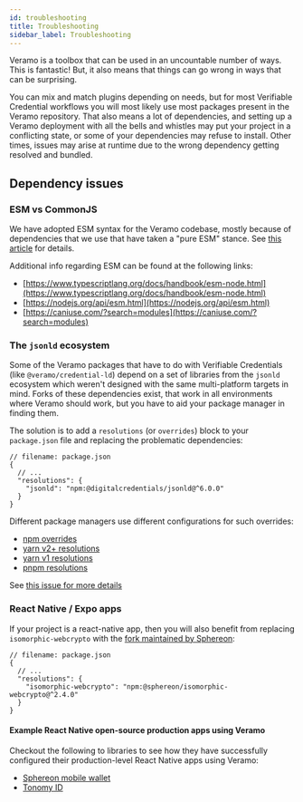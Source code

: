 ```yaml
---
id: troubleshooting
title: Troubleshooting
sidebar_label: Troubleshooting
---
```


Veramo is a toolbox that can be used in an uncountable number of ways. This is fantastic! But, it also means that things
can go wrong in ways that can be surprising.

You can mix and match plugins depending on needs, but for most Verifiable Credential workflows you will most likely use
most packages present in the Veramo repository. That also means a lot of dependencies, and setting up a Veramo
deployment with all the bells and whistles may put your project in a conflicting state, or some of your dependencies may
refuse to install. Other times, issues may arise at runtime due to the wrong dependency getting resolved and bundled.

## Dependency issues

### ESM vs CommonJS

We have adopted ESM syntax for the Veramo codebase, mostly because of dependencies that we use that have taken a "pure
ESM" stance. See [this article](https://medium.com/veramo/veramo-is-switching-to-esm-and-pnpm-57cf8e841ffa) for details.

Additional info regarding ESM can be found at the following links:

* [https://www.typescriptlang.org/docs/handbook/esm-node.html](https://www.typescriptlang.org/docs/handbook/esm-node.html)
* [https://nodejs.org/api/esm.html](https://nodejs.org/api/esm.html)
* [https://caniuse.com/?search=modules](https://caniuse.com/?search=modules)

### The `jsonld` ecosystem

Some of the Veramo packages that have to do with Verifiable Credentials (like `@veramo/credential-ld`) depend on a set
of libraries from the `jsonld` ecosystem which weren't designed with the same multi-platform targets in mind. Forks of
these dependencies exist, that work in all environments where Veramo should work, but you have to aid your package
manager in finding them.

The solution is to add a `resolutions` (or `overrides`) block to your `package.json` file and replacing the problematic
dependencies:

```json5
// filename: package.json
{
  // ...
  "resolutions": {
    "jsonld": "npm:@digitalcredentials/jsonld@^6.0.0"
  }
}
```

Different package managers use different configurations for such overrides:

* [npm overrides](https://docs.npmjs.com/cli/v10/configuring-npm/package-json#overrides)
* [yarn v2+ resolutions](https://yarnpkg.com/configuration/manifest#resolutions)
* [yarn v1 resolutions](https://classic.yarnpkg.com/lang/en/docs/selective-version-resolutions/)
* [pnpm resolutions](https://pnpm.io/package_json#resolutions)

See [this issue for more details](https://github.com/decentralized-identity/veramo/issues/1407)

### React Native / Expo apps

If your project is a react-native app, then you will also benefit from replacing `isomorphic-webcrypto` with the [fork
maintained by Sphereon](https://github.com/Sphereon-Opensource/isomorphic-webcrypto):

```json5
// filename: package.json
{
  // ...
  "resolutions": {
    "isomorphic-webcrypto": "npm:@sphereon/isomorphic-webcrypto@^2.4.0"
  }
}
```

#### Example React Native open-source production apps using Veramo

Checkout the following to libraries to see how they have successfully configured their production-level React Native apps using Veramo:

* [Sphereon mobile wallet](https://github.com/Sphereon-Opensource/mobile-wallet)
* [Tonomy ID](https://github.com/Tonomy-Foundation/Tonomy-ID)
